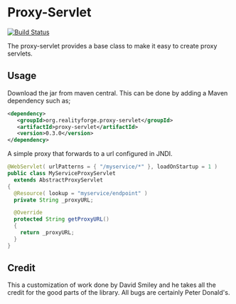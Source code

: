 Proxy-Servlet
=============

[![Build Status](https://api.travis-ci.com/realityforge/proxy-servlet.svg?branch=master)](http://travis-ci.com/realityforge/proxy-servlet)

The proxy-servlet provides a base class to make it easy to create proxy servlets.

Usage
-----

Download the jar from maven central. This can be done by adding a Maven dependency such as;

```xml
<dependency>
   <groupId>org.realityforge.proxy-servlet</groupId>
   <artifactId>proxy-servlet</artifactId>
   <version>0.3.0</version>
</dependency>
```

A simple proxy that forwards to a url configured in JNDI.

```java
@WebServlet( urlPatterns = { "/myservice/*" }, loadOnStartup = 1 )
public class MyServiceProxyServlet
  extends AbstractProxyServlet
{
  @Resource( lookup = "myservice/endpoint" )
  private String _proxyURL;

  @Override
  protected String getProxyURL()
  {
    return _proxyURL;
  }
}
```

Credit
------

This a customization of work done by David Smiley and he takes all the credit for the good parts of the library.
All bugs are certainly Peter Donald's.
